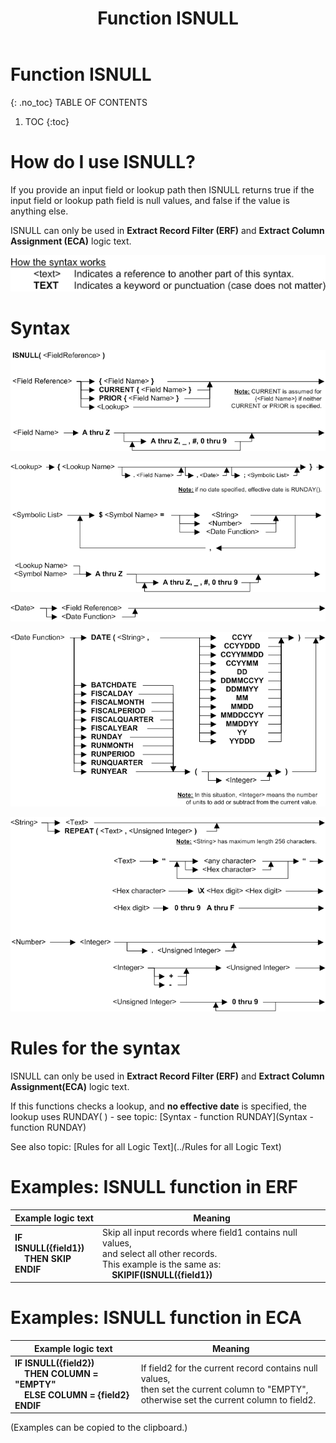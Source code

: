 ﻿---
layout: default
title: "Function ISNULL"
parent: Functions
grand_parent: Workbench Logic Text Full Details
nav_order: 15
---
# Function ISNULL
{: .no_toc}
TABLE OF CONTENTS 
1. TOC
{:toc}  


# How do I use ISNULL? 

If you provide an input field or lookup path then ISNULL returns true if the input field or lookup path field is null values, and false if the value is anything else.

ISNULL can only be used in **Extract Record Filter (ERF)** and **Extract Column Assignment (ECA)** logic text.


![(Syntax Legend)](../../images/LTZZ_Syntax_legend.gif )

# Syntax 

![Function ISNULL 1](../../images/LTSF_ISNULL_01.gif)

![Function ISNULL 2](../../images/LTSF_ISNULL_02.gif)

![Function ISNULL 3](../../images/LTSF_Date_01.gif)

![Function ISNULL 4](../../images/LTSF_ISNULL_03.gif)

![Function ISNULL 5](../../images/LTSF_ISNULL_04.gif)


# Rules for the syntax 

ISNULL can only be used in **Extract Record Filter (ERF)** and **Extract Column Assignment(ECA)** logic text.

If this functions checks a lookup, and **no effective date** is specified, the lookup uses RUNDAY\( \) - see topic: [Syntax - function RUNDAY](Syntax - function RUNDAY)

See also topic: [Rules for all Logic Text](../Rules for all Logic Text) 


# Examples: ISNULL function in ERF 

|Example logic text|Meaning|
|------------------|-------|
|**IF ISNULL({field1})<br>&nbsp;&nbsp;&nbsp;&nbsp;THEN SKIP<br>ENDIF**|Skip all input records where field1 contains null values,<br>and select all other records.<br>This example is the same as:<br>&nbsp;&nbsp;&nbsp;&nbsp;**SKIPIF(ISNULL({field1})**|



# Examples: ISNULL function in ECA 

|Example logic text|Meaning|
|------------------|-------|
|**IF ISNULL({field2})<br>&nbsp;&nbsp;&nbsp;&nbsp;THEN COLUMN = "EMPTY"<br>&nbsp;&nbsp;&nbsp;&nbsp;ELSE COLUMN = {field2}<br>ENDIF**|If field2 for the current record contains null values,<br>then set the current column to "EMPTY",<br>otherwise set the current column to field2.|


  
  (Examples can be copied to the clipboard.)
  

